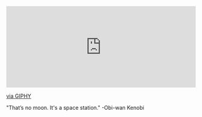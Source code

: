 <div style="width:100%;height:0;padding-bottom:43%;position:relative;"><iframe src="https://giphy.com/embed/3owzWkGtQ3us1pV0qc" width="100%" height="100%" style="position:absolute" frameBorder="0" class="giphy-embed" allowFullScreen></iframe></div><p><a href="https://giphy.com/gifs/starwars-movie-star-wars-3owzWkGtQ3us1pV0qc">via GIPHY</a></p>

"That’s no moon. It's a space station." -Obi-wan Kenobi

<!--
**aboveStars/aboveStars** is a ✨ _special_ ✨ repository because its `README.md` (this file) appears on your GitHub profile.

Here are some ideas to get you started:

- 🔭 I’m currently working on ...
- 🌱 I’m currently learning ...
- 👯 I’m looking to collaborate on ...
- 🤔 I’m looking for help with ...
- 💬 Ask me about ...
- 📫 How to reach me: ...
- 😄 Pronouns: ...
- ⚡ Fun fact: ...
-->
